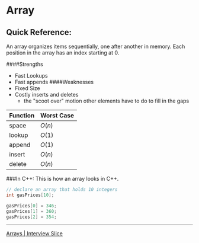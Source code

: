 # Array

## Quick Reference:

An array organizes items sequentially, one after another in memory. Each position in the array has an index starting at 0. 

####Strengths
+ Fast Lookups
+ Fast appends
####Weaknesses
+ Fixed Size
+ Costly inserts and deletes
    + the "scoot over" motion other elements have to do to fill in the gaps

Function | Worst Case 
--- | ---
space | $O(n)$
lookup | $O(1)$
append | $O(1)$
insert | $O(n)$
delete | $O(n)$

###In C++:
This is how an array looks in C++.

```cpp
// declare an array that holds 10 integers
int gasPrices[10];

gasPrices[0] = 346;
gasPrices[1] = 360;
gasPrices[2] = 354;
```

--- 
[Arrays | Interview Slice](https://www.interviewcake.com/concept/cpp/array?course=fc1&section=array-and-string-manipulation)